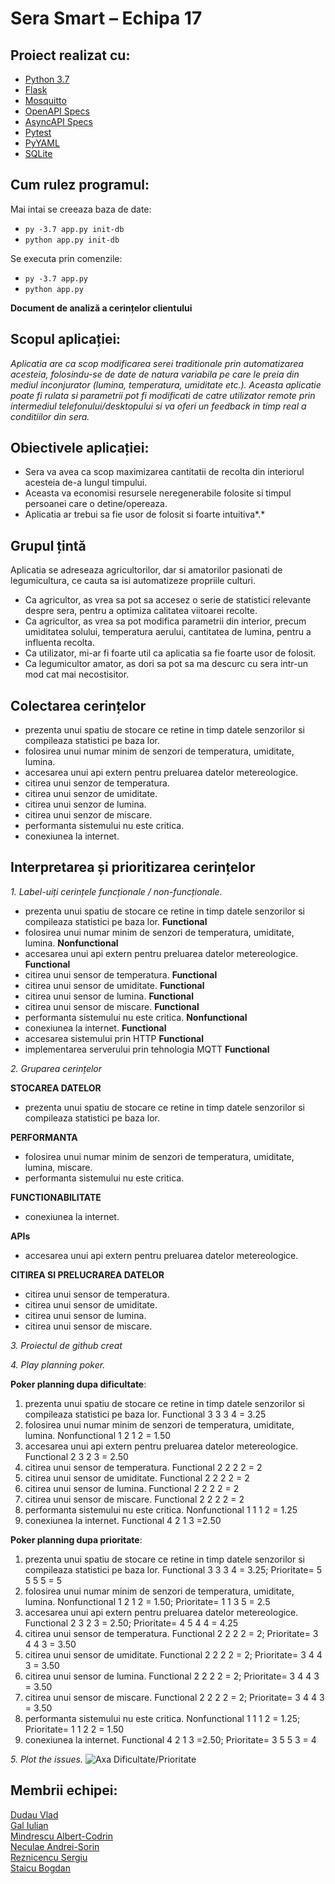 # Sera Smart – Echipa 17

## Proiect realizat cu:
- [Python 3.7](https://www.python.org/downloads/release/python-370/)
- [Flask](https://flask.palletsprojects.com/en/2.0.x/)
- [Mosquitto](https://mosquitto.org/download/)
- [OpenAPI Specs](https://editor.swagger.io/)
- [AsyncAPI Specs](https://playground.asyncapi.io/)
- [Pytest](https://docs.pytest.org/en/6.2.x/)
- [PyYAML](https://pyyaml.org/)
- [SQLite](https://www.sqlite.org/docs.html)


## Cum rulez programul:
Mai intai se creeaza baza de date:
- ``py -3.7 app.py init-db``
- ``python app.py init-db``

Se executa prin comenzile:
- ``py -3.7 app.py``
- ``python app.py``

**Document de analiză a cerințelor clientului**

## Scopul aplicației: 
*Aplicatia are ca scop modificarea serei traditionale prin automatizarea acesteia, folosindu-se de date de natura variabila pe care le preia din mediul inconjurator (lumina, temperatura, umiditate etc.). Aceasta aplicatie poate fi rulata si parametrii pot fi modificati de catre utilizator remote prin intermediul telefonului/desktopului si va oferi un feedback in timp real a conditiilor din sera.*

## Obiectivele aplicației:
- Sera va avea ca scop maximizarea cantitatii de recolta din interiorul acesteia de-a lungul timpului.
- Aceasta va economisi resursele neregenerabile folosite si timpul persoanei care o detine/opereaza. 
- Aplicatia ar trebui sa fie usor de folosit si foarte intuitiva*.*


## Grupul țintă
Aplicatia se adreseaza agricultorilor, dar si amatorilor pasionati de legumicultura, ce cauta sa isi automatizeze propriile culturi.

- Ca agricultor, as vrea sa pot sa accesez o serie de statistici relevante despre sera, pentru a optimiza calitatea viitoarei recolte.
- Ca agricultor, as vrea sa pot modifica parametrii din interior, precum umiditatea solului, temperatura aerului, cantitatea de lumina, pentru a influenta recolta. 
- Ca utilizator, mi-ar fi foarte util ca aplicatia sa fie foarte usor de folosit.
- Ca legumicultor amator, as dori sa pot sa ma descurc cu sera intr-un mod cat mai necostisitor.


## Colectarea cerințelor

- prezenta unui spatiu de stocare ce retine in timp datele senzorilor si compileaza statistici pe baza lor.
- folosirea unui numar minim de senzori de temperatura, umiditate, lumina.
- accesarea unui api extern pentru preluarea datelor metereologice.
- citirea unui senzor de temperatura.
- citirea unui senzor de umiditate.
- citirea unui senzor de lumina.
- citirea unui senzor de miscare.
- performanta sistemului nu este critica.
- conexiunea la internet.


## Interpretarea și prioritizarea cerințelor

*1. Label-uiți cerințele funcționale / non-funcționale.* 

- prezenta unui spatiu de stocare ce retine in timp datele senzorilor si compileaza statistici pe baza lor.      **Functional**
- folosirea unui numar minim de senzori de temperatura, umiditate, lumina.  **Nonfunctional**
- accesarea unui api extern pentru preluarea datelor metereologice.  **Functional**
- citirea unui sensor de temperatura.       **Functional**
- citirea unui sensor de umiditate.            **Functional**
- citirea unui sensor de lumina.        **Functional**
- citirea unui sensor de miscare.        **Functional**
- performanta sistemului nu este critica.    **Nonfunctional**
- conexiunea la internet.            **Functional**
- accesarea sistemului prin HTTP  **Functional**
- implementarea serverului prin tehnologia MQTT   **Functional**



*2. Gruparea cerințelor*

**STOCAREA DATELOR**

- prezenta unui spatiu de stocare ce retine in timp datele senzorilor si compileaza statistici pe baza lor.

**PERFORMANTA** 

- folosirea unui numar minim de senzori de temperatura, umiditate, lumina, miscare.
- performanta sistemului nu este critica.

**FUNCTIONABILITATE**

- conexiunea la internet.

**APIs**

- accesarea unui api extern pentru preluarea datelor metereologice.

**CITIREA SI PRELUCRAREA DATELOR**

- citirea unui sensor de temperatura.
- citirea unui sensor de umiditate. 
- citirea unui sensor de lumina.        
- citirea unui sensor de miscare. 




*3. Proiectul de github creat* 

*4. Play planning poker.* 

**Poker planning dupa dificultate**:
1. prezenta unui spatiu de stocare ce retine in timp datele senzorilor si compileaza statistici pe baza lor. Functional 3 3 3 4 = 3.25
2. folosirea unui numar minim de senzori de temperatura, umiditate, lumina. Nonfunctional 1 2 1 2 = 1.50
3. accesarea unui api extern pentru preluarea datelor metereologice. Functional 2 3 2 3 = 2.50 
4. citirea unui sensor de temperatura. Functional 2 2 2 2 = 2 
5. citirea unui sensor de umiditate. Functional 2 2 2 2 = 2 
6. citirea unui sensor de lumina. Functional 2 2 2 2 = 2 
7. citirea unui sensor de miscare. Functional 2 2 2 2 = 2 
8. performanta sistemului nu este critica. Nonfunctional 1 1 1 2 = 1.25 
9. conexiunea la internet. Functional 4 2 1 3 =2.50 

**Poker planning dupa prioritate**:
1. prezenta unui spatiu de stocare ce retine in timp datele senzorilor si compileaza statistici pe baza lor. Functional 3 3 3 4 = 3.25; Prioritate= 5 5 5 5 = 5 
2. folosirea unui numar minim de senzori de temperatura, umiditate, lumina. Nonfunctional 1 2 1 2 = 1.50; Prioritate= 1 1 3 5 = 2.5 
3. accesarea unui api extern pentru preluarea datelor metereologice. Functional 2 3 2 3 = 2.50; Prioritate= 4 5 4 4 = 4.25 
4. citirea unui sensor de temperatura. Functional 2 2 2 2 = 2; Prioritate= 3 4 4 3 = 3.50
5. citirea unui sensor de umiditate. Functional 2 2 2 2 = 2; Prioritate= 3 4 4 3 = 3.50 
6. citirea unui sensor de lumina. Functional 2 2 2 2 = 2; Prioritate= 3 4 4 3 = 3.50 
7. citirea unui sensor de miscare. Functional 2 2 2 2 = 2; Prioritate= 3 4 4 3 = 3.50 
8. performanta sistemului nu este critica. Nonfunctional 1 1 1 2 = 1.25; Prioritate= 1 1 2 2 = 1.50 
9. conexiunea la internet. Functional 4 2 1 3 =2.50; Prioritate= 3 5 5 3 = 4 

*5. Plot the issues.* 
![Axa Dificultate/Prioritate](https://cdn.discordapp.com/attachments/899336393657036871/902527635400327198/Screenshot_2021-10-26_150217.png)

## Membrii echipei:
[Dudau Vlad](https://github.com/vladdudau)<br>
[Gal Iulian](https://github.com/iuliangal186)<br>
[Mindrescu Albert-Codrin](https://github.com/MindrescuAlbert)<br>
[Neculae Andrei-Sorin](https://github.com/sorinNgit)<br>
[Reznicencu Sergiu](https://github.com/AntonVonDelta)<br>
[Staicu Bogdan](https://github.com/StaicuBogdan)<br>

